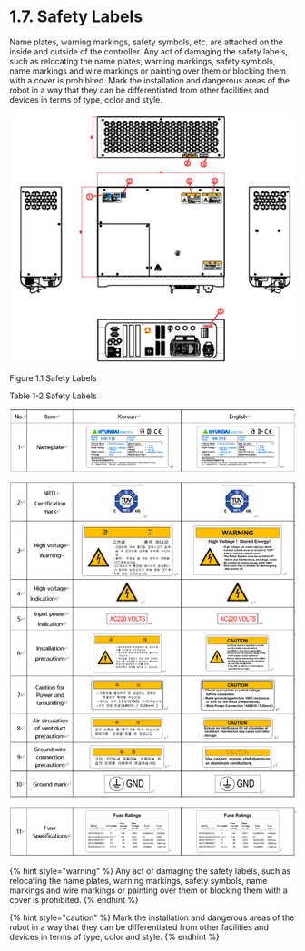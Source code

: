 ﻿# 1.7. Safety Labels 

Name plates, warning markings, safety symbols, etc. are attached on the inside and outside of the controller. Any act of damaging the safety labels, such as relocating the name plates, warning markings, safety symbols, name markings and wire markings or painting over them or blocking them with a cover is prohibited. Mark the installation and dangerous areas of the robot in a way that they can be differentiated from other facilities and devices in terms of type, color and style.

![](../_assets/그림_1.1_안전라벨.png)

Figure 1.1 Safety Labels

Table 1-2 Safety Labels

![](../_assets/1.7._안전_라벨(Hi6).png)

![](../_assets/1.7._안전_라벨(Hi6)-표_1-2_안전라벨.png)

![](../_assets/1.7._안전_라벨(Hi6)-표_1-2_안전라벨2.png)

{% hint style="warning" %}
Any act of damaging the safety labels, such as relocating the name plates, warning markings, safety symbols, name markings and wire markings or painting over them or blocking them with a cover is prohibited.
{% endhint %}

{% hint style="caution" %}
Mark the installation and dangerous areas of the robot in a way that they can be differentiated from other facilities and devices in terms of type, color and style.
{% endhint %}